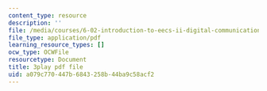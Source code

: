 ```yaml
---
content_type: resource
description: ''
file: /media/courses/6-02-introduction-to-eecs-ii-digital-communication-systems-fall-2012/a079c770447b6843258b44ba9c58acf2_QfaGCnfWpus.pdf
file_type: application/pdf
learning_resource_types: []
ocw_type: OCWFile
resourcetype: Document
title: 3play pdf file
uid: a079c770-447b-6843-258b-44ba9c58acf2
---
```

